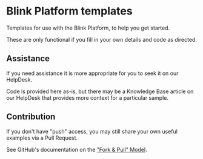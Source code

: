 # Blink Platform templates

Templates for use with the Blink Platform, to help you get started.

These are only functional if you fill in your own details and code as directed.

## Assistance

If you need assistance it is more appropriate for you to seek it on our HelpDesk.

Code is provided here as-is, but there may be a Knowledge Base article on our HelpDesk that provides more context for a particular sample.

## Contribution

If you don't have "push" access, you may still share your own useful examples via a Pull Request.

See GitHub's documentation on the ["Fork & Pull" Model](https://help.github.com/articles/using-pull-requests).